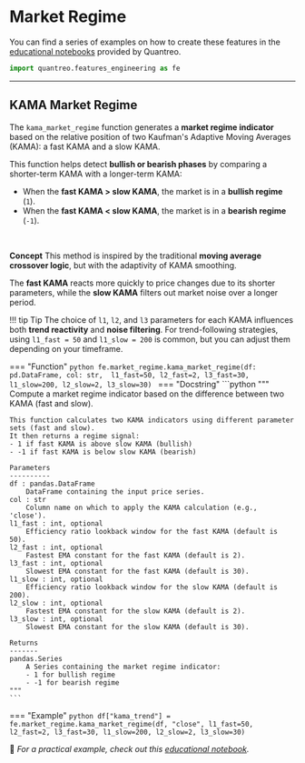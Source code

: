 # **Market Regime**

You can find a series of examples on how to create these features in the [educational notebooks](/../tutorials/features-engineering-market-regime/) provided by Quantreo.

``` py
import quantreo.features_engineering as fe
```

---

## **KAMA Market Regime**

The `kama_market_regime` function generates a **market regime indicator** based on the relative position of two Kaufman's Adaptive Moving Averages (KAMA): a fast KAMA and a slow KAMA.

This function helps detect **bullish or bearish phases** by comparing a shorter-term KAMA with a longer-term KAMA:

- When the **fast KAMA > slow KAMA**, the market is in a **bullish regime** (`1`).
- When the **fast KAMA < slow KAMA**, the market is in a **bearish regime** (`-1`).

<br>

**Concept**
This method is inspired by the traditional **moving average crossover logic**, but with the adaptivity of KAMA smoothing.

The **fast KAMA** reacts more quickly to price changes due to its shorter parameters, while the **slow KAMA** filters out market noise over a longer period.

!!! tip Tip
    The choice of `l1`, `l2`, and `l3` parameters for each KAMA influences both **trend reactivity** and **noise filtering**. 
    For trend-following strategies, using `l1_fast = 50` and `l1_slow = 200` is common, but you can adjust them depending on your timeframe.

=== "Function"
    ```python
    fe.market_regime.kama_market_regime(df: pd.DataFrame, col: str, 
                                        l1_fast=50, l2_fast=2, l3_fast=30, 
                                        l1_slow=200, l2_slow=2, l3_slow=30)
    ```
=== "Docstring"
    ```python
    """
    Compute a market regime indicator based on the difference between two KAMA (fast and slow).
    
    This function calculates two KAMA indicators using different parameter sets (fast and slow).
    It then returns a regime signal:
    - 1 if fast KAMA is above slow KAMA (bullish)
    - -1 if fast KAMA is below slow KAMA (bearish)
    
    Parameters
    ----------
    df : pandas.DataFrame
        DataFrame containing the input price series.
    col : str
        Column name on which to apply the KAMA calculation (e.g., 'close').
    l1_fast : int, optional
        Efficiency ratio lookback window for the fast KAMA (default is 50).
    l2_fast : int, optional
        Fastest EMA constant for the fast KAMA (default is 2).
    l3_fast : int, optional
        Slowest EMA constant for the fast KAMA (default is 30).
    l1_slow : int, optional
        Efficiency ratio lookback window for the slow KAMA (default is 200).
    l2_slow : int, optional
        Fastest EMA constant for the slow KAMA (default is 2).
    l3_slow : int, optional
        Slowest EMA constant for the slow KAMA (default is 30).
    
    Returns
    -------
    pandas.Series
        A Series containing the market regime indicator:
        - 1 for bullish regime
        - -1 for bearish regime
    """
    ```

=== "Example"
    ```python
    df["kama_trend"] = fe.market_regime.kama_market_regime(df, "close", l1_fast=50, l2_fast=2, l3_fast=30, l1_slow=200, l2_slow=2, l3_slow=30)
    ```

📢 *For a practical example, check out this [educational notebook](/../tutorials/features-engineering-market-regime/#kama-market-regime).*
